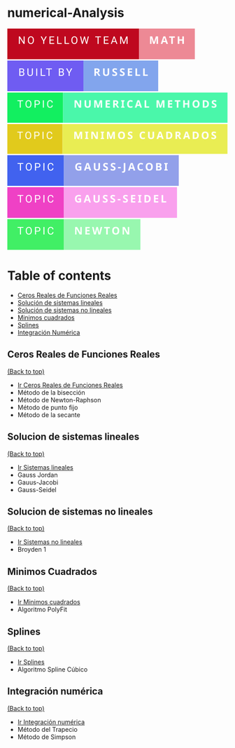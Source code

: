 # numerical-Analysis
![no-yellow-team](assets/badges/no-yellow-team-math.svg)
![no-yellow-team](assets/badges/built-by-russell.svg)
![no-yellow-team](assets/badges/topic-numerical-methods.svg)
![no-yellow-team](assets/badges/topic-minimos-cuadrados.svg)
![no-yellow-team](assets/badges/topic-gauss-jacobi.svg)
![no-yellow-team](assets/badges/topic-gauss-seidel.svg)
![no-yellow-team](assets/badges/topic-newton.svg)

# Table of contents

- [Ceros Reales de Funciones Reales](#ceros-reales-de-funciones-reales)
- [Solución de sistemas lineales](#solucion-de-sistemas-lineales)
- [Solución de sistemas no lineales](#solucion-de-sistemas-no-lineales)
- [Minimos cuadrados](#minimos-cuadrados)
- [Splines](#splines)
- [Integración Numérica](#Integracion-numerica)


## Ceros Reales de Funciones Reales
[(Back to top)](#table-of-contents)
- [Ir Ceros Reales de Funciones Reales](/algorithms/CerosReales-FuncionesReales/README.md)
- Método de la bisección
- Método de Newton-Raphson
- Método de punto fijo
- Método de la secante

## Solucion de sistemas lineales
[(Back to top)](#table-of-contents)
- [Ir Sistemas lineales](/algorithms/sistemaLineales/README.md)
- Gauss Jordan
- Gauus-Jacobi
- Gauss-Seidel

## Solucion de sistemas no lineales
[(Back to top)](#table-of-contents)
- [Ir Sistemas no lineales](/algorithms/sistemasNoLineales/README.md)
- Broyden 1

## Minimos Cuadrados
[(Back to top)](#table-of-contents)
- [Ir Minimos cuadrados](/algorithms/MinimosCuadrados/README.md)
- Algoritmo PolyFit


## Splines
[(Back to top)](#table-of-contents)
- [Ir Splines](/algorithms/splines/README.md)
- Algoritmo Spline Cúbico

## Integración numérica
[(Back to top)](#table-of-contents)
- [Ir Integración numérica](/algorithms/IntegracionNumerica/README.md)
- Método del Trapecio
- Método de Simpson